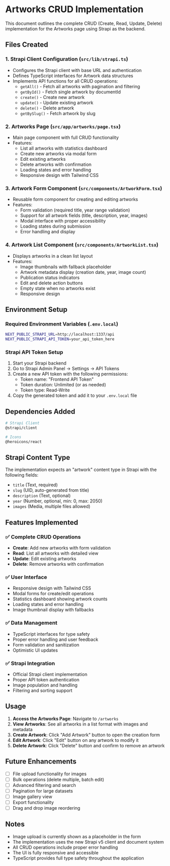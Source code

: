 # Artworks CRUD Implementation

This document outlines the complete CRUD (Create, Read, Update, Delete) implementation for the Artworks page using Strapi as the backend.

## Files Created

### 1. Strapi Client Configuration (`src/lib/strapi.ts`)
- Configures the Strapi client with base URL and authentication
- Defines TypeScript interfaces for Artwork data structures
- Implements API functions for all CRUD operations:
  - `getAll()` - Fetch all artworks with pagination and filtering
  - `getById()` - Fetch single artwork by documentId
  - `create()` - Create new artwork
  - `update()` - Update existing artwork
  - `delete()` - Delete artwork
  - `getBySlug()` - Fetch artwork by slug

### 2. Artworks Page (`src/app/artworks/page.tsx`)
- Main page component with full CRUD functionality
- Features:
  - List all artworks with statistics dashboard
  - Create new artworks via modal form
  - Edit existing artworks
  - Delete artworks with confirmation
  - Loading states and error handling
  - Responsive design with Tailwind CSS

### 3. Artwork Form Component (`src/components/ArtworkForm.tsx`)
- Reusable form component for creating and editing artworks
- Features:
  - Form validation (required title, year range validation)
  - Support for all artwork fields (title, description, year, images)
  - Modal interface with proper accessibility
  - Loading states during submission
  - Error handling and display

### 4. Artwork List Component (`src/components/ArtworkList.tsx`)
- Displays artworks in a clean list layout
- Features:
  - Image thumbnails with fallback placeholder
  - Artwork metadata display (creation date, year, image count)
  - Publication status indicators
  - Edit and delete action buttons
  - Empty state when no artworks exist
  - Responsive design

## Environment Setup

### Required Environment Variables (`.env.local`)
```bash
NEXT_PUBLIC_STRAPI_URL=http://localhost:1337/api
NEXT_PUBLIC_STRAPI_API_TOKEN=your_api_token_here
```

### Strapi API Token Setup
1. Start your Strapi backend
2. Go to Strapi Admin Panel -> Settings -> API Tokens
3. Create a new API token with the following permissions:
   - Token name: "Frontend API Token"
   - Token duration: Unlimited (or as needed)
   - Token type: Read-Write
4. Copy the generated token and add it to your `.env.local` file

## Dependencies Added

```bash
# Strapi Client
@strapi/client

# Icons
@heroicons/react
```

## Strapi Content Type

The implementation expects an "artwork" content type in Strapi with the following fields:
- `title` (Text, required)
- `slug` (UID, auto-generated from title)
- `description` (Text, optional)
- `year` (Number, optional, min: 0, max: 2050)
- `images` (Media, multiple files allowed)

## Features Implemented

### ✅ Complete CRUD Operations
- **Create**: Add new artworks with form validation
- **Read**: List all artworks with detailed view
- **Update**: Edit existing artworks
- **Delete**: Remove artworks with confirmation

### ✅ User Interface
- Responsive design with Tailwind CSS
- Modal forms for create/edit operations
- Statistics dashboard showing artwork counts
- Loading states and error handling
- Image thumbnail display with fallbacks

### ✅ Data Management
- TypeScript interfaces for type safety
- Proper error handling and user feedback
- Form validation and sanitization
- Optimistic UI updates

### ✅ Strapi Integration
- Official Strapi client implementation
- Proper API token authentication
- Image population and handling
- Filtering and sorting support

## Usage

1. **Access the Artworks Page**: Navigate to `/artworks`
2. **View Artworks**: See all artworks in a list format with images and metadata
3. **Create Artwork**: Click "Add Artwork" button to open the creation form
4. **Edit Artwork**: Click "Edit" button on any artwork to modify it
5. **Delete Artwork**: Click "Delete" button and confirm to remove an artwork

## Future Enhancements

- [ ] File upload functionality for images
- [ ] Bulk operations (delete multiple, batch edit)
- [ ] Advanced filtering and search
- [ ] Pagination for large datasets
- [ ] Image gallery view
- [ ] Export functionality
- [ ] Drag and drop image reordering

## Notes

- Image upload is currently shown as a placeholder in the form
- The implementation uses the new Strapi v5 client and document system
- All CRUD operations include proper error handling
- The UI is fully responsive and accessible
- TypeScript provides full type safety throughout the application